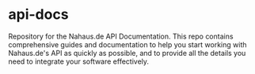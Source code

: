 # api-docs
Repository for the Nahaus.de API Documentation. This repo contains comprehensive guides and documentation to help you start working with Nahaus.de's API as quickly as possible, and to provide all the details you need to integrate your software effectively.
